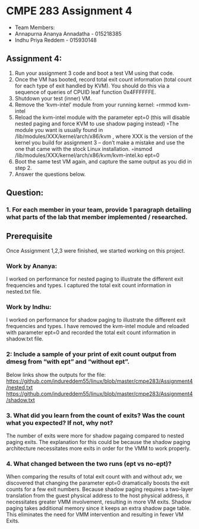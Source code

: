 # CMPE 283 Assignment 4 
- Team Members: 
- Annapurna Ananya Annadatha - 015218385
- Indhu Priya Reddem - 015930148

## Assignment 4:  
  
1. Run your assignment 3 code and boot a test VM using that code.
2. Once the VM has booted, record total exit count information (total count for each type of exit 
handled by KVM). You should do this via a sequence of queries of CPUID leaf function 
0x4FFFFFFE.
3. Shutdown your test (inner) VM.
4. Remove the ‘kvm-intel’ module from your running kernel:
◦rmmod kvm-intel
1. Reload the kvm-intel module with the parameter ept=0 (this will disable nested paging and force 
KVM to use shadow paging instead)
◦The module you want is usually found in /lib/modules/XXX/kernel/arch/x86/kvm  , where 
XXX is the version of the kernel you build for assignment 3 – don’t make a mistake and 
use the one that came with the stock Linux installation.
◦insmod  /lib/modules/XXX/kernel/arch/x86/kvm/kvm-intel.ko ept=0
1. Boot the same test VM again, and capture the same output as you did in step 2.
2. Answer the questions below. 

## Question: 
### 1. For each member in your team, provide 1 paragraph detailing what parts of the lab that member implemented / researched. 

## Prerequisite 
Once Assignment 1,2,3 were finished, we started working on this project.

### Work by Ananya:
I worked on performance for nested paging to illustrate the different exit frequencies and types. I captured the total exit count information in nested.txt file.

### Work by Indhu:
I worked on performance for shadow paging to illustrate the different exit frequencies and types. I have removed the kvm-intel module and reloaded with parameter ept=0 and recorded the total exit count information in shadow.txt file.

### 2: Include a sample of your print of exit count output from dmesg from “with ept” and “without ept”.

Below links show the outputs for the file:
https://github.com/indureddem55/linux/blob/master/cmpe283/Assignment4/nested.txt
https://github.com/indureddem55/linux/blob/master/cmpe283/Assignment4/shadow.txt

### 3. What did you learn from the count of exits? Was the count what you expected? If not, why not?
The number of exits were more for shadow pagaing compared to nested paging exits. The explanation for this could be because the shadow paging architecture necessitates more exits in order for the VMM to work properly.

### 4. What changed between the two runs (ept vs no-ept)?

When comparing the results of total exit count with and without adv, we discovered that changing the parameter ept=0 dramatically boosts the exit counts for a few exit numbers.
Because shadow paging requires a two-layer translation from the guest physical address to the host physical address, it necessitates greater VMM involvement, resulting in more VM exits.
Shadow paging takes additional memory since it keeps an extra shadow page table.
This eliminates the need for VMM intervention and resulting in fewer VM Exits.
